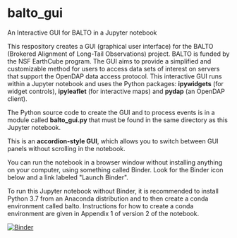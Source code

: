 # balto_gui
An Interactive GUI for BALTO in a Jupyter notebook

This respository creates a GUI (graphical user interface) for the BALTO (Brokered Alignment of Long-Tail Observations) project. BALTO is funded by the NSF EarthCube program. The GUI aims to provide a simplified and customizable method for users to access data sets of interest on servers that support the OpenDAP data access protocol. This interactive GUI runs within a Jupyter notebook and uses the Python packages: <b>ipywidgets</b> (for widget controls), <b>ipyleaflet</b> (for interactive maps) and <b>pydap</b> (an OpenDAP client).

The Python source code to create the GUI and to process events is in a module called <b>balto_gui.py</b> that must be found in the same directory as this Jupyter notebook.

This is an <b>accordion-style GUI</b>, which allows you to switch between GUI panels without scrolling in the notebook.

You can run the notebook in a browser window without installing anything on your computer, using something called Binder. Look for the Binder icon below and a link labeled "Launch Binder".

To run this Jupyter notebook without Binder, it is recommended to install Python 3.7 from an Anaconda distribution and to then create a conda environment called balto. Instructions for how to create a conda environment are given in Appendix 1 of version 2 of the notebook.

[![Binder](https://mybinder.org/badge_logo.svg)](https://mybinder.org/v2/gh/mariutzica/balto_gui/83d7700936c6236b3f890a231664855bea97fe83)
